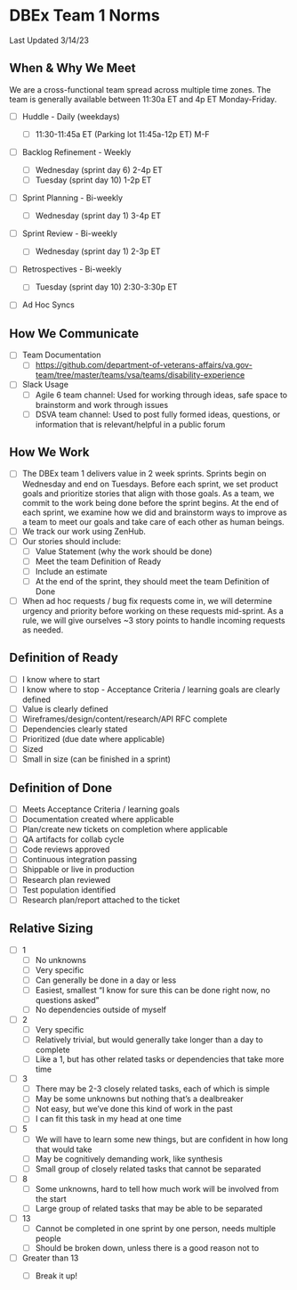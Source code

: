 # DBEx Team 1 Norms
Last Updated 3/14/23

## When & Why We Meet
We are a cross-functional team spread across multiple time zones. The team is generally available between 11:30a ET and 4p ET Monday-Friday.

- [ ] Huddle - Daily (weekdays)
   - [ ] 11:30-11:45a ET (Parking lot 11:45a-12p ET) M-F
- [ ] Backlog Refinement - Weekly
   - [ ] Wednesday (sprint day 6) 2-4p ET
   - [ ] Tuesday (sprint day 10) 1-2p ET
- [ ] Sprint Planning - Bi-weekly
   - [ ] Wednesday (sprint day 1) 3-4p ET
- [ ] Sprint Review - Bi-weekly
   - [ ] Wednesday (sprint day 1) 2-3p ET
- [ ] Retrospectives - Bi-weekly
   - [ ] Tuesday (sprint day 10) 2:30-3:30p ET
- [ ] Ad Hoc Syncs
  

## How We Communicate
- [ ] Team Documentation
   - [ ] https://github.com/department-of-veterans-affairs/va.gov-team/tree/master/teams/vsa/teams/disability-experience
- [ ] Slack Usage
   - [ ] Agile 6 team channel: Used for working through ideas, safe space to brainstorm and work through issues
   - [ ] DSVA team channel: Used to post fully formed ideas, questions, or information that is relevant/helpful in a public forum

## How We Work
- [ ] The DBEx team 1 delivers value in 2 week sprints. Sprints begin on Wednesday and end on Tuesdays. Before each sprint, we set product goals and prioritize stories that align with those goals. As a team, we commit to the work being done before the sprint begins. At the end of each sprint, we examine how we did and brainstorm ways to improve as a team to meet our goals and take care of each other as human beings.
- [ ] We track our work using ZenHub.
- [ ] Our stories should include:
   - [ ] Value Statement (why the work should be done)
   - [ ] Meet the team Definition of Ready
   - [ ] Include an estimate
   - [ ] At the end of the sprint, they should meet the team Definition of Done
- [ ] When ad hoc requests / bug fix requests come in, we will determine urgency and priority before working on these requests mid-sprint. As a rule, we will give ourselves ~3 story points to handle incoming requests as needed.

## Definition of Ready
 - [ ] I know where to start
 - [ ] I know where to stop - Acceptance Criteria / learning goals are clearly defined
 - [ ] Value is clearly defined
 - [ ] Wireframes/design/content/research/API RFC complete
 - [ ] Dependencies clearly stated
 - [ ] Prioritized (due date where applicable)
 - [ ] Sized
 - [ ] Small in size (can be finished in a sprint)

## Definition of Done
 - [ ] Meets Acceptance Criteria / learning goals
 - [ ] Documentation created where applicable
 - [ ] Plan/create new tickets on completion where applicable
 - [ ] QA artifacts for collab cycle
 - [ ] Code reviews approved
 - [ ] Continuous integration passing
 - [ ] Shippable or live in production
 - [ ] Research plan reviewed
 - [ ] Test population identified
 - [ ] Research plan/report attached to the ticket

## Relative Sizing
- [ ] 1
   - [ ] No unknowns
   - [ ] Very specific
   - [ ] Can generally be done in a day or less
   - [ ] Easiest, smallest “I know for sure this can be done right now, no questions asked”
   - [ ] No dependencies outside of myself
- [ ] 2
   - [ ] Very specific
   - [ ] Relatively trivial, but would generally take longer than a day to complete
   - [ ] Like a 1, but has other related tasks or dependencies that take more time
- [ ] 3
   - [ ] There may be 2-3 closely related tasks, each of which is simple
   - [ ] May be some unknowns but nothing that’s a dealbreaker
   - [ ] Not easy, but we’ve done this kind of work in the past
   - [ ] I can fit this task in my head at one time
- [ ] 5
   - [ ] We will have to learn some new things, but are confident in how long that would take
   - [ ] May be cognitively demanding work, like synthesis
   - [ ] Small group of closely related tasks that cannot be separated
- [ ] 8
   - [ ] Some unknowns, hard to tell how much work will be involved from the start
   - [ ] Large group of related tasks that may be able to be separated
- [ ] 13
   - [ ] Cannot be completed in one sprint by one person, needs multiple people
   - [ ] Should be broken down, unless there is a good reason not to
- [ ] Greater than 13
   - [ ] Break it up! 



